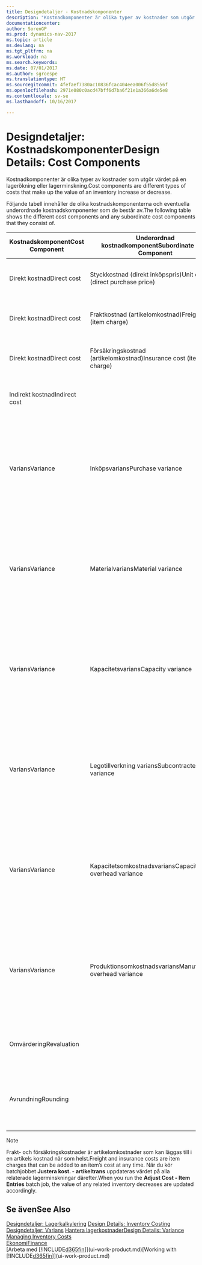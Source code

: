 ```yaml
---
title: Designdetaljer - Kostnadskomponenter
description: "Kostnadkomponenter är olika typer av kostnader som utgör värdet på en lagerökning eller lagerminskning."
documentationcenter: 
author: SorenGP
ms.prod: dynamics-nav-2017
ms.topic: article
ms.devlang: na
ms.tgt_pltfrm: na
ms.workload: na
ms.search.keywords: 
ms.date: 07/01/2017
ms.author: sgroespe
ms.translationtype: HT
ms.sourcegitcommit: 4fefaef7380ac10836fcac404eea006f55d8556f
ms.openlocfilehash: 2971e080c0acd47bff6d7ba6f21e1a366a6de5e8
ms.contentlocale: sv-se
ms.lasthandoff: 10/16/2017

---
```

# <a name="design-details-cost-components"></a><span data-ttu-id="ad855-103">Designdetaljer: Kostnadskomponenter</span><span class="sxs-lookup"><span data-stu-id="ad855-103">Design Details: Cost Components</span></span>
<span data-ttu-id="ad855-104">Kostnadkomponenter är olika typer av kostnader som utgör värdet på en lagerökning eller lagerminskning.</span><span class="sxs-lookup"><span data-stu-id="ad855-104">Cost components are different types of costs that make up the value of an inventory increase or decrease.</span></span>  

 <span data-ttu-id="ad855-105">Följande tabell innehåller de olika kostnadskomponenterna och eventuella underordnade kostnadskomponenter som de består av.</span><span class="sxs-lookup"><span data-stu-id="ad855-105">The following table shows the different cost components and any subordinate cost components that they consist of.</span></span>  

|<span data-ttu-id="ad855-106">Kostnadskomponent</span><span class="sxs-lookup"><span data-stu-id="ad855-106">Cost Component</span></span>|<span data-ttu-id="ad855-107">Underordnad kostnadkomponent</span><span class="sxs-lookup"><span data-stu-id="ad855-107">Subordinate Cost Component</span></span>|<span data-ttu-id="ad855-108">Description</span><span class="sxs-lookup"><span data-stu-id="ad855-108">Description</span></span>|  
|--------------------|--------------------------------|---------------------------------------|  
|<span data-ttu-id="ad855-109">Direkt kostnad</span><span class="sxs-lookup"><span data-stu-id="ad855-109">Direct cost</span></span>|<span data-ttu-id="ad855-110">Styckkostnad (direkt inköpspris)</span><span class="sxs-lookup"><span data-stu-id="ad855-110">Unit cost (direct purchase price)</span></span>|<span data-ttu-id="ad855-111">Kostnad som kan spåras till en kostnadsbärare.</span><span class="sxs-lookup"><span data-stu-id="ad855-111">Cost that can be traced to a cost object.</span></span>|  
|<span data-ttu-id="ad855-112">Direkt kostnad</span><span class="sxs-lookup"><span data-stu-id="ad855-112">Direct cost</span></span>|<span data-ttu-id="ad855-113">Fraktkostnad (artikelomkostnad)</span><span class="sxs-lookup"><span data-stu-id="ad855-113">Freight cost (item charge)</span></span>|<span data-ttu-id="ad855-114">Kostnad som kan spåras till en kostnadsbärare.</span><span class="sxs-lookup"><span data-stu-id="ad855-114">Cost that can be traced to a cost object.</span></span>|  
|<span data-ttu-id="ad855-115">Direkt kostnad</span><span class="sxs-lookup"><span data-stu-id="ad855-115">Direct cost</span></span>|<span data-ttu-id="ad855-116">Försäkringskostnad (artikelomkostnad)</span><span class="sxs-lookup"><span data-stu-id="ad855-116">Insurance cost (item charge)</span></span>|<span data-ttu-id="ad855-117">Kostnad som kan spåras till en kostnadsbärare.</span><span class="sxs-lookup"><span data-stu-id="ad855-117">Cost that can be traced to a cost object.</span></span>|  
|<span data-ttu-id="ad855-118">Indirekt kostnad</span><span class="sxs-lookup"><span data-stu-id="ad855-118">Indirect cost</span></span>||<span data-ttu-id="ad855-119">Kostnad som inte kan spåras till en kostnadsbärare.</span><span class="sxs-lookup"><span data-stu-id="ad855-119">Cost that cannot be traced to a cost object.</span></span>|  
|<span data-ttu-id="ad855-120">Varians</span><span class="sxs-lookup"><span data-stu-id="ad855-120">Variance</span></span>|<span data-ttu-id="ad855-121">Inköpsvarians</span><span class="sxs-lookup"><span data-stu-id="ad855-121">Purchase variance</span></span>|<span data-ttu-id="ad855-122">Skillnaden mellan faktiska kostnader och standardkostnader, som endast bokförs för artiklar med värderingsprincipen **Standard**.</span><span class="sxs-lookup"><span data-stu-id="ad855-122">The difference between actual and standard costs, which is only posted for items using the **Standard** costing method.</span></span>|  
|<span data-ttu-id="ad855-123">Varians</span><span class="sxs-lookup"><span data-stu-id="ad855-123">Variance</span></span>|<span data-ttu-id="ad855-124">Materialvarians</span><span class="sxs-lookup"><span data-stu-id="ad855-124">Material variance</span></span>|<span data-ttu-id="ad855-125">Skillnaden mellan faktiska kostnader och standardkostnader, som endast bokförs för artiklar med värderingsprincipen **Standard**.</span><span class="sxs-lookup"><span data-stu-id="ad855-125">The difference between actual and standard costs, which is only posted for items using the **Standard** costing method.</span></span>|  
|<span data-ttu-id="ad855-126">Varians</span><span class="sxs-lookup"><span data-stu-id="ad855-126">Variance</span></span>|<span data-ttu-id="ad855-127">Kapacitetsvarians</span><span class="sxs-lookup"><span data-stu-id="ad855-127">Capacity variance</span></span>|<span data-ttu-id="ad855-128">Skillnaden mellan faktiska kostnader och standardkostnader, som endast bokförs för artiklar med värderingsprincipen **Standard**.</span><span class="sxs-lookup"><span data-stu-id="ad855-128">The difference between actual and standard costs, which is only posted for items using the **Standard** costing method.</span></span>|  
|<span data-ttu-id="ad855-129">Varians</span><span class="sxs-lookup"><span data-stu-id="ad855-129">Variance</span></span>|<span data-ttu-id="ad855-130">Legotillverkning varians</span><span class="sxs-lookup"><span data-stu-id="ad855-130">Subcontracted variance</span></span>|<span data-ttu-id="ad855-131">Skillnaden mellan faktiska kostnader och standardkostnader, som endast bokförs för artiklar med värderingsprincipen **Standard**.</span><span class="sxs-lookup"><span data-stu-id="ad855-131">The difference between actual and standard costs, which is only posted for items using the **Standard** costing method.</span></span>|  
|<span data-ttu-id="ad855-132">Varians</span><span class="sxs-lookup"><span data-stu-id="ad855-132">Variance</span></span>|<span data-ttu-id="ad855-133">Kapacitetsomkostnadsvarians</span><span class="sxs-lookup"><span data-stu-id="ad855-133">Capacity overhead variance</span></span>|<span data-ttu-id="ad855-134">Skillnaden mellan faktiska kostnader och standardkostnader, som endast bokförs för artiklar med värderingsprincipen **Standard**.</span><span class="sxs-lookup"><span data-stu-id="ad855-134">The difference between actual and standard costs, which is only posted for items using the **Standard** costing method.</span></span>|  
|<span data-ttu-id="ad855-135">Varians</span><span class="sxs-lookup"><span data-stu-id="ad855-135">Variance</span></span>|<span data-ttu-id="ad855-136">Produktionsomkostnadsvarians</span><span class="sxs-lookup"><span data-stu-id="ad855-136">Manufacturing overhead variance</span></span>|<span data-ttu-id="ad855-137">Skillnaden mellan faktiska kostnader och standardkostnader, som endast bokförs för artiklar med värderingsprincipen **Standard**.</span><span class="sxs-lookup"><span data-stu-id="ad855-137">The difference between actual and standard costs, which is only posted for items using the **Standard** costing method.</span></span>|  
|<span data-ttu-id="ad855-138">Omvärdering</span><span class="sxs-lookup"><span data-stu-id="ad855-138">Revaluation</span></span>||<span data-ttu-id="ad855-139">En avskrivning eller uppskrivning av det aktuella lagervärdet.</span><span class="sxs-lookup"><span data-stu-id="ad855-139">A depreciation or appreciation of the current inventory value.</span></span>|  
|<span data-ttu-id="ad855-140">Avrundning</span><span class="sxs-lookup"><span data-stu-id="ad855-140">Rounding</span></span>||<span data-ttu-id="ad855-141">Rester som orsakas av sättet som värderingen av lager minskar beräknas.</span><span class="sxs-lookup"><span data-stu-id="ad855-141">Residuals caused by the way in which valuation of inventory decreases are calculated.</span></span>|  

> [!NOTE]  
>  <span data-ttu-id="ad855-142">Frakt- och försäkringskostnader är artikelomkostnader som kan läggas till i en artikels kostnad när som helst.</span><span class="sxs-lookup"><span data-stu-id="ad855-142">Freight and insurance costs are item charges that can be added to an item’s cost at any time.</span></span> <span data-ttu-id="ad855-143">När du kör batchjobbet **Justera kost. - artikeltrans** uppdateras värdet på alla relaterade lagerminskningar därefter.</span><span class="sxs-lookup"><span data-stu-id="ad855-143">When you run the **Adjust Cost - Item Entries** batch job, the value of any related inventory decreases are updated accordingly.</span></span>  

## <a name="see-also"></a><span data-ttu-id="ad855-144">Se även</span><span class="sxs-lookup"><span data-stu-id="ad855-144">See Also</span></span>  
 <span data-ttu-id="ad855-145">[Designdetaljer: Lagerkalkylering](design-details-inventory-costing.md) </span><span class="sxs-lookup"><span data-stu-id="ad855-145">[Design Details: Inventory Costing](design-details-inventory-costing.md) </span></span>  
 <span data-ttu-id="ad855-146">[Designdetaljer: Varians](design-details-variance.md) [Hantera lagerkostnader](finance-manage-inventory-costs.md)</span><span class="sxs-lookup"><span data-stu-id="ad855-146">[Design Details: Variance](design-details-variance.md) [Managing Inventory Costs](finance-manage-inventory-costs.md)</span></span>  
 [<span data-ttu-id="ad855-147">Ekonomi</span><span class="sxs-lookup"><span data-stu-id="ad855-147">Finance</span></span>](finance.md)  
 <span data-ttu-id="ad855-148">[Arbeta med [!INCLUDE[d365fin](includes/d365fin_md.md)]](ui-work-product.md)</span><span class="sxs-lookup"><span data-stu-id="ad855-148">[Working with [!INCLUDE[d365fin](includes/d365fin_md.md)]](ui-work-product.md)</span></span>  

